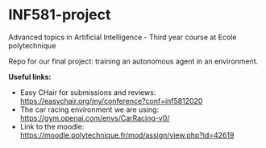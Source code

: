 # INF581-project
Advanced topics in Artificial Intelligence - Third year course at Ecole polytechnique

Repo for our final project: training an autonomous agent in an environment. 

**Useful links:**
- Easy CHair for submissions and reviews: https://easychair.org/my/conference?conf=inf5812020
- The car racing environment we are using: https://gym.openai.com/envs/CarRacing-v0/
- Link to the moodle: https://moodle.polytechnique.fr/mod/assign/view.php?id=42619
